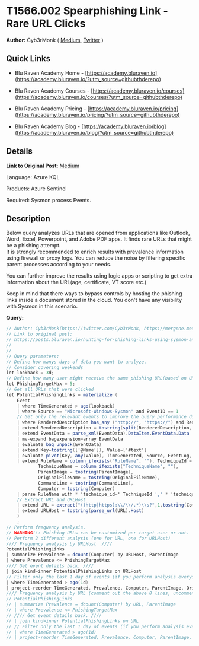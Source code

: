 # T1566.002 Spearphishing Link - Rare URL Clicks
**Author:** Cyb3rMonk ( [Medium](https://mergene.medium.com), [Twitter](https://twitter.com/Cyb3rMonk) )

## Quick Links

* Blu Raven Academy Home - [https://academy.bluraven.io](https://academy.bluraven.io/?utm_source=githubthderepo)
  
* Blu Raven Academy Courses - [https://academy.bluraven.io/courses](https://academy.bluraven.io/courses/?utm_source=githubthderepo)

* Blu Raven Academy Pricing - [https://academy.bluraven.io/pricing](https://academy.bluraven.io/pricing/?utm_source=githubthderepo)

* Blu Raven Academy Blog - [https://academy.bluraven.io/blog](https://academy.bluraven.io/blog/?utm_source=githubthderepo)

## Details

**Link to Original Post**: [Medium](https://posts.bluraven.io/hunting-for-phishing-links-using-sysmon-and-kql-e87d1118ce5e)

Language: Azure KQL

Products: Azure Sentinel

Required: Sysmon process Events.
 

## Description

Below query analyzes URLs that are opened from applications like Outlook, Word, Excel, Powerpoint, and Adobe PDF apps. It finds rare URLs that might be a phishing attempt.  
It is strongly recommended to enrich results with prevalence information using firewall or proxy logs.  You can reduce the noise by filtering specific parent processes according to your needs.  
  
You can further improve the results using logic apps or scripting to get extra information about the URL(age, certificate, VT score etc.)
  
  
Keep in mind that there ways to bypass controls by hosting the phishing links inside a document stored in the cloud. You don't have any visibility with Sysmon in this scenario.

**Query:**

```C#
// Author: Cyb3rMonk(https://twitter.com/Cyb3rMonk, https://mergene.medium.com)
// Link to original post:
// https://posts.bluraven.io/hunting-for-phishing-links-using-sysmon-and-kql-e87d1118ce5e
//
//
// Query parameters:
// Define how manys days of data you want to analyze.
// Consider covering weekends
let lookback = 3d;
// Define how many user might receive the same phishing URL(based on URL or URLHost).
let PhishingTargetMax = 5;
// Get all URLs that were clicked
let PotentialPhishingLinks = materialize ( 
    Event
    | where TimeGenerated > ago(lookback)
    | where Source == "Microsoft-Windows-Sysmon" and EventID == 1
    // Get only the relevant events to improve the query performance during parsing
    | where RenderedDescription has_any ("http://", "https://") and RenderedDescription has_any ("msedge.exe", "chrome.exe", "firefox.exe","brave.exe")
    | extend RenderedDescription = tostring(split(RenderedDescription, ":")[0])
    | extend EventData = parse_xml(EventData).DataItem.EventData.Data
    | mv-expand bagexpansion=array EventData
    | evaluate bag_unpack(EventData)
    | extend Key=tostring(['@Name']), Value=['#text']
    | evaluate pivot(Key, any(Value), TimeGenerated, Source, EventLog, Computer, EventLevel, EventLevelName, EventID, UserName, RenderedDescription, MG, ManagementGroupName, Type)
    | extend RuleName = column_ifexists("RuleName", ""), TechniqueId = column_ifexists("TechniqueId", ""),
            TechniqueName = column_ifexists("TechniqueName", ""),
            ParentImage = tostring(ParentImage),
            OriginalFileName = tostring(OriginalFileName),
            CommandLine = tostring(CommandLine),
            Computer = tostring(Computer)
    | parse RuleName with * 'technique_id=' TechniqueId ',' * 'technique_name=' TechniqueName
    // Extract URL and URLHost 
    | extend URL = extract("((http|https):\\/\\/.*)\\s?",1,tostring(CommandLine))
    | extend URLHost = tostring(parse_url(URL).Host)
    )
    ;
// Perform frequency analysis.
// WARNING!!: Phishing URLs can be customized per target user or not. 
// Perform 2 different analysis (one for URL, one for URLHost)
//// Frequency analysis by URLHost  ////
PotentialPhishingLinks
| summarize Prevalence = dcount(Computer) by URLHost, ParentImage
| where Prevalence <= PhishingTargetMax
//// Get event details back. ////
| join kind=inner PotentialPhishingLinks on URLHost
// Filter only the last 1 day of events (if you perform analysis everyday)
| where TimeGenerated > ago(1d)
| project-reorder TimeGenerated, Prevalence, Computer, ParentImage, OriginalFileName , URLHost, URL, CommandLine
//// Frequency analysis by URL (comment out the above 8 lines, uncomment the below 8 lines) ////
// PotentialPhishingLinks
// | summarize Prevalence = dcount(Computer) by URL, ParentImage
// | where Prevalence <= PhishingTargetMax
// //// Get event details back. ////
// | join kind=inner PotentialPhishingLinks on URL
// // Filter only the last 1 day of events (if you perform analysis everyday)
// | where TimeGenerated > ago(1d)
// | project-reorder TimeGenerated, Prevalence, Computer, ParentImage, OriginalFileName, URLHost , URL, CommandLine
```
